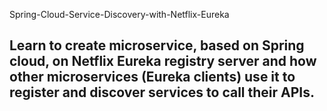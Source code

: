 Spring-Cloud-Service-Discovery-with-Netflix-Eureka

## Learn to create microservice, based on Spring cloud, on Netflix Eureka registry server and how other microservices (Eureka clients) use it to register and discover services to call their APIs.

